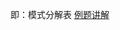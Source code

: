 即：模式分解表
[例题讲解](https://www.bilibili.com/video/BV1Sg4y1y79Z?vd_source=2ca8fcf72d5de36afbf51b025f036126)